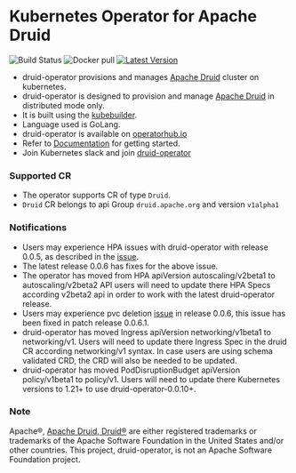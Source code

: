 # Kubernetes Operator for Apache Druid
![Build Status](https://github.com/datainfrahq/druid-operator/actions/workflows/docker-image.yml/badge.svg) ![Docker pull](https://img.shields.io/docker/pulls/druidio/druid-operator.svg) [![Latest Version](https://img.shields.io/github/tag/druid-io/druid-operator)](https://github.com/druid-io/druid-operator/releases)

- druid-operator provisions and manages [Apache Druid](https://druid.apache.org/) cluster on kubernetes.
- druid-operator is designed to provision and manage [Apache Druid](https://druid.apache.org/) in distributed mode only.
- It is built using the [kubebuilder](https://github.com/kubernetes-sigs/kubebuilder).
- Language used is GoLang.
- druid-operator is available on [operatorhub.io](https://operatorhub.io/operator/druid-operator)
- Refer to [Documentation](./docs/README.md) for getting started.
- Join Kubernetes slack and join [druid-operator](https://kubernetes.slack.com/archives/C04F4M6HT2L)

### Supported CR
- The operator supports CR of type ```Druid```.
- ```Druid``` CR belongs to api Group ```druid.apache.org``` and version ```v1alpha1```

### Notifications
- Users may experience HPA issues with druid-operator with release 0.0.5, as described in the [issue]( https://github.com/druid-io/druid-operator/issues/160).
- The latest release 0.0.6 has fixes for the above issue.
- The operator has moved from HPA apiVersion autoscaling/v2beta1 to autoscaling/v2beta2 API users will need to update there HPA Specs according v2beta2 api in order to work with the latest druid-operator release.
- Users may experience pvc deletion [issue](https://github.com/druid-io/druid-operator/issues/186) in release 0.0.6, this issue has been fixed in patch release 0.0.6.1.
- druid-operator has moved Ingress apiVersion networking/v1beta1 to networking/v1. Users will need to update there Ingress Spec in the druid CR according networking/v1 syntax. In case users are using schema validated CRD, the CRD will also be needed to be updated.
- druid-operator has moved PodDisruptionBudget apiVersion policy/v1beta1 to policy/v1. Users will need to update there Kubernetes versions to 1.21+ to use druid-operator-0.0.10+.

### Note
Apache®, [Apache Druid, Druid®](https://druid.apache.org/) are either registered trademarks or trademarks of the Apache Software Foundation in the United States and/or other countries. This project, druid-operator, is not an Apache Software Foundation project.
